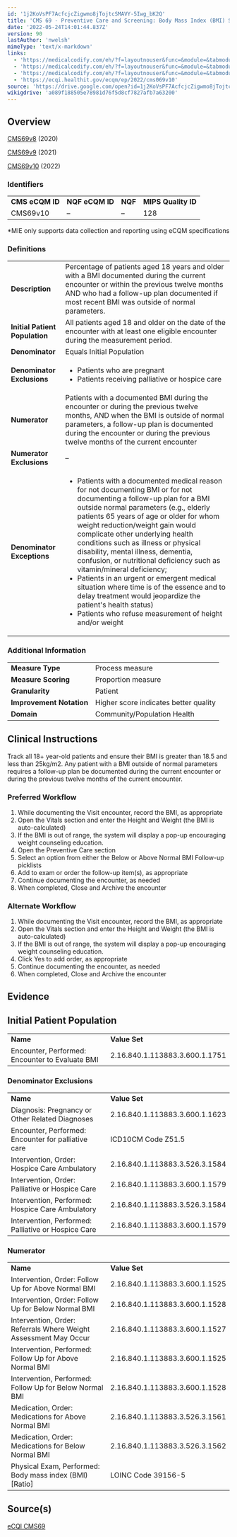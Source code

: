 ```yaml
---
id: '1j2KoVsPF7AcfcjcZigwmo8jTojtcSMAVY-5Iwg_bK2Q'
title: 'CMS 69 - Preventive Care and Screening: Body Mass Index (BMI) Screening and Follow-up Plan'
date: '2022-05-24T14:01:44.837Z'
version: 90
lastAuthor: 'nwelsh'
mimeType: 'text/x-markdown'
links:
  - 'https://medicalcodify.com/eh/?f=layoutnouser&func=&module=&tabmodule=&name=RXDBmain&searchterm=cms2&showresult=CMS69v8&showresulttype=Measure'
  - 'https://medicalcodify.com/eh/?f=layoutnouser&func=&module=&tabmodule=&name=RXDBmain&searchterm=cms2&showresult=CMS69v9&showresulttype=Measure'
  - 'https://medicalcodify.com/eh/?f=layoutnouser&func=&module=&tabmodule=&name=RXDBmain&searchterm=cms2&showresult=CMS69v10&showresulttype=Measure'
  - 'https://ecqi.healthit.gov/ecqm/ep/2022/cms069v10'
source: 'https://drive.google.com/open?id=1j2KoVsPF7AcfcjcZigwmo8jTojtcSMAVY-5Iwg_bK2Q'
wikigdrive: 'a089f188505e78981d76f5d8cf7827afb7a63200'
---
```

## Overview

[CMS69v8](https://medicalcodify.com/eh/?f=layoutnouser&func=&module=&tabmodule=&name=RXDBmain&searchterm=cms2&showresult=CMS69v8&showresulttype=Measure) (2020)

[CMS69v9](https://medicalcodify.com/eh/?f=layoutnouser&func=&module=&tabmodule=&name=RXDBmain&searchterm=cms2&showresult=CMS69v9&showresulttype=Measure) (2021)

[CMS69v10](https://medicalcodify.com/eh/?f=layoutnouser&func=&module=&tabmodule=&name=RXDBmain&searchterm=cms2&showresult=CMS69v10&showresulttype=Measure) (2022)

### Identifiers

<table>
<tr>
<td><strong>CMS eCQM ID</strong></td>
<td><strong>NQF eCQM ID</strong></td>
<td><strong>NQF</strong></td>
<td><strong>MIPS Quality ID</strong></td>
</tr>
<tr>
<td>CMS69v10</td>
<td>–</td>
<td>–</td>
<td>128</td>
</tr>
</table>

*MIE only supports data collection and reporting using eCQM specifications

### Definitions

<table>
<tr>
<td><strong>Description</strong></td>
<td>Percentage of patients aged 18 years and older with a BMI documented during the current encounter or within the previous twelve months AND who had a follow-up plan documented if most recent BMI was outside of normal parameters.</td>
</tr>
<tr>
<td><strong>Initial Patient Population</strong></td>
<td>All patients aged 18 and older on the date of the encounter with at least one eligible encounter during the measurement period.</td>
</tr>
<tr>
<td><strong>Denominator</strong></td>
<td>Equals Initial Population</td>
</tr>
<tr>
<td><strong>Denominator Exclusions</strong></td>
<td><ul><li>Patients who are pregnant</li><li>Patients receiving palliative or hospice care</li></ul></td>
</tr>
<tr>
<td><strong>Numerator</strong></td>
<td>Patients with a documented BMI during the encounter or during the previous twelve months, AND when the BMI is outside of normal parameters, a follow-up plan is documented during the encounter or during the previous twelve months of the current encounter</td>
</tr>
<tr>
<td><strong>Numerator Exclusions</strong></td>
<td>–</td>
</tr>
<tr>
<td><strong>Denominator Exceptions</strong></td>
<td><ul><li>Patients with a documented medical reason for not documenting BMI or for not documenting a follow-up plan for a BMI outside normal parameters (e.g., elderly patients 65 years of age or older for whom weight reduction/weight gain would complicate other underlying health conditions such as illness or physical disability, mental illness, dementia, confusion, or nutritional deficiency such as vitamin/mineral deficiency;</li><li>Patients in an urgent or emergent medical situation where time is of the essence and to delay treatment would jeopardize the patient's health status)</li><li>Patients who refuse measurement of height and/or weight</li></ul></td>
</tr>
</table>

### Additional Information

<table>
<tr>
<td><strong>Measure Type</strong></td>
<td>Process measure</td>
</tr>
<tr>
<td><strong>Measure Scoring</strong></td>
<td>Proportion measure</td>
</tr>
<tr>
<td><strong>Granularity</strong></td>
<td>Patient</td>
</tr>
<tr>
<td><strong>Improvement Notation</strong></td>
<td>Higher score indicates better quality</td>
</tr>
<tr>
<td><strong>Domain</strong></td>
<td>Community/Population Health</td>
</tr>
</table>

## Clinical Instructions

Track all 18+ year-old patients and ensure their BMI is greater than 18.5 and less than 25kg/m2. Any patient with a BMI outside of normal parameters requires a follow-up plan be documented during the current encounter or during the previous twelve months of the current encounter.

### Preferred Workflow

1. While documenting the Visit encounter, record the BMI, as appropriate
2. Open the Vitals section and enter the Height and Weight (the BMI is auto-calculated)
3. If the BMI is out of range, the system will display a pop-up encouraging weight counseling education.
4. Open the Preventive Care section
5. Select an option from either the Below or Above Normal BMI Follow-up picklists
6. Add to exam or order the follow-up item(s), as appropriate
7. Continue documenting the encounter, as needed
8. When completed, Close and Archive the encounter

### Alternate Workflow

1. While documenting the Visit encounter, record the BMI, as appropriate
2. Open the Vitals section and enter the Height and Weight (the BMI is auto-calculated)
3. If the BMI is out of range, the system will display a pop-up encouraging weight counseling education.
4. Click Yes to add order, as appropriate
5. Continue documenting the encounter, as needed
6. When completed, Close and Archive the encounter

## Evidence

## Initial Patient Population

<table>
<tr>
<td><strong>Name</strong></td>
<td><strong>Value Set</strong></td>
</tr>
<tr>
<td>Encounter, Performed: Encounter to Evaluate BMI</td>
<td>2.16.840.1.113883.3.600.1.1751</td>
</tr>
</table>

### Denominator Exclusions

<table>
<tr>
<td><strong>Name</strong></td>
<td><strong>Value Set</strong></td>
</tr>
<tr>
<td>Diagnosis: Pregnancy or Other Related Diagnoses</td>
<td>2.16.840.1.113883.3.600.1.1623</td>
</tr>
<tr>
<td>Encounter, Performed: Encounter for palliative care</td>
<td>ICD10CM Code Z51.5</td>
</tr>
<tr>
<td>Intervention, Order: Hospice Care Ambulatory</td>
<td>2.16.840.1.113883.3.526.3.1584</td>
</tr>
<tr>
<td>Intervention, Order: Palliative or Hospice Care</td>
<td>2.16.840.1.113883.3.600.1.1579</td>
</tr>
<tr>
<td>Intervention, Performed: Hospice Care Ambulatory</td>
<td>2.16.840.1.113883.3.526.3.1584</td>
</tr>
<tr>
<td>Intervention, Performed: Palliative or Hospice Care</td>
<td>2.16.840.1.113883.3.600.1.1579</td>
</tr>
</table>

### Numerator

<table>
<tr>
<td><strong>Name</strong></td>
<td><strong>Value Set</strong></td>
</tr>
<tr>
<td>Intervention, Order: Follow Up for Above Normal BMI</td>
<td>2.16.840.1.113883.3.600.1.1525</td>
</tr>
<tr>
<td>Intervention, Order: Follow Up for Below Normal BMI</td>
<td>2.16.840.1.113883.3.600.1.1528</td>
</tr>
<tr>
<td>Intervention, Order: Referrals Where Weight Assessment May Occur</td>
<td>2.16.840.1.113883.3.600.1.1527</td>
</tr>
<tr>
<td>Intervention, Performed: Follow Up for Above Normal BMI</td>
<td>2.16.840.1.113883.3.600.1.1525</td>
</tr>
<tr>
<td>Intervention, Performed: Follow Up for Below Normal BMI</td>
<td>2.16.840.1.113883.3.600.1.1528</td>
</tr>
<tr>
<td>Medication, Order: Medications for Above Normal BMI</td>
<td>2.16.840.1.113883.3.526.3.1561</td>
</tr>
<tr>
<td>Medication, Order: Medications for Below Normal BMI</td>
<td>2.16.840.1.113883.3.526.3.1562</td>
</tr>
<tr>
<td>Physical Exam, Performed: Body mass index (BMI) [Ratio]</td>
<td>LOINC Code 39156-5</td>
</tr>
</table>

## Source(s)

[eCQI CMS69](https://ecqi.healthit.gov/ecqm/ep/2022/cms069v10)
